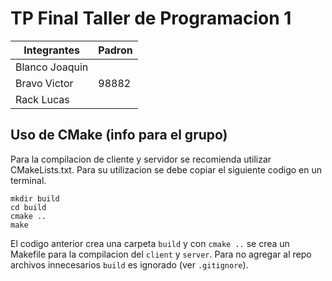 # TP Final Taller de Programacion 1

| Integrantes    | Padron |
|----------------|--------|
| Blanco Joaquin |        |
| Bravo Victor   | 98882  |
| Rack Lucas     |        |

## Uso de CMake (info para el grupo)

Para la compilacion de cliente y servidor se recomienda utilizar CMakeLists.txt. Para su utilizacion se debe copiar el siguiente codigo en un terminal.

~~~
mkdir build
cd build
cmake ..
make
~~~

El codigo anterior crea una carpeta `build` y con `cmake ..` se crea un Makefile para la compilacion del `client` y `server`. Para no agregar al repo archivos innecesarios `build` es ignorado (ver `.gitignore`).

